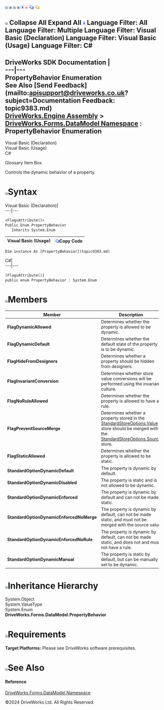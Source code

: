 ![](dotnetimages/collapse.gif) ![](dotnetimages/expand.gif) ![](dotnetimages/collapse.gif) ![](dotnetimages/expand.gif) ![](dotnetimages/drpdown.gif) ![](dotnetimages/drpdown_orange.gif) ![](dotnetimages/copycode.gif) ![](dotnetimages/copycodeHighlight.gif)

![](dotnetimages/collapse.gif) Collapse All Expand All ![](dotnetimages/drpdown.gif) Language Filter: All  Language Filter: Multiple  Language Filter: Visual Basic (Declaration) Language Filter: Visual Basic (Usage) Language Filter: C#  
---  
DriveWorks SDK Documentation  |   
---|---  
PropertyBehavior Enumeration   
See Also [Send Feedback](mailto:apisupport@driveworks.co.uk?subject=Documentation Feedback: topic9383.md)  
[DriveWorks.Engine Assembly](topic2156.md) > [DriveWorks.Forms.DataModel Namespace](topic9371.md) : PropertyBehavior Enumeration  
---  
  
Visual Basic (Declaration)    
Visual Basic (Usage)    
C# 

Glossary Item Box

Controls the dynamic behavior of a property. 

# ![](dotnetimages/collapse.gif)Syntax

Visual Basic (Declaration)|   
---|---  
      
    
    <FlagsAttribute()>
    Public Enum PropertyBehavior 
       Inherits System.Enum  
  
Visual Basic (Usage)| ![](dotnetimages/copycode.gif)Copy Code  
---|---  
      
    
    Dim instance As [PropertyBehavior](topic9383.md)  
  
C#|   
---|---  
      
    
    [FlagsAttribute()]
    public enum PropertyBehavior : System.Enum   
  
# ![](dotnetimages/collapse.gif)Members

Member| Description  
---|---  
**FlagDynamicAllowed**|  Determines whether the property is allowed to be dynamic.  
**FlagDynamicDefault**|  Determines whether the default state of the property is to be dynamic.  
**FlagHideFromDesigners**|  Determines whether a property should be hidden from designers.  
**FlagInvariantConversion**|  Determines whether store value conversions will be performed using the invariant culture.  
**FlagNoRuleAllowed**|  Determines whether the property is allowed to have a rule.  
**FlagPreventSourceMerge**|  Determines whether a property stored in the [StandardStoreOptions.Value](topic9384.md) store should be merged with the [StandardStoreOptions.Source](topic9384.md) store.  
**FlagStaticAllowed**|  Determines whether the property is allowed to be static.  
**StandardOptionDynamicDefault**|  The property is dynamic by default.  
**StandardOptionDynamicDisabled**|  The property is static and is not allowed to be dynamic.  
**StandardOptionDynamicEnforced**|  The property is dynamic by default and can not be made static.  
**StandardOptionDynamicEnforcedNoMerge**|  The property is dynamic by default, can not be made static, and must not be merged with the source value  
**StandardOptionDynamicEnforcedNoRule**|  The property is dynamic by default, can not be made static, and does not and must not have a rule.  
**StandardOptionDynamicManual**|  The property is static by default, but can be manually set to be dynamic.  
  
# ![](dotnetimages/collapse.gif)Inheritance Hierarchy

System.Object  
System.ValueType  
System.Enum  
**DriveWorks.Forms.DataModel.PropertyBehavior**  


# ![](dotnetimages/collapse.gif)Requirements

**Target Platforms:** Please see DriveWorks software prerequisites.

# ![](dotnetimages/collapse.gif)See Also

#### Reference

[DriveWorks.Forms.DataModel Namespace](topic9371.md)

©2024 DriveWorks Ltd. All Rights Reserved.

